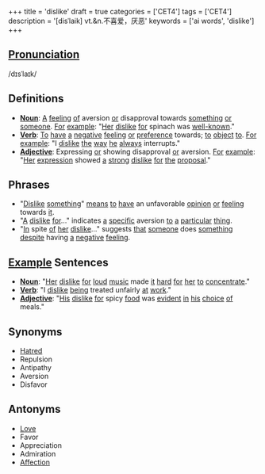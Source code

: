 +++
title = 'dislike'
draft = true
categories = ['CET4']
tags = ['CET4']
description = '[disˈlaik] vt.&n.不喜爱，厌恶'
keywords = ['ai words', 'dislike']
+++

## [Pronunciation](/en/post/pronunciation/)
/dɪsˈlaɪk/

## Definitions
- **[Noun](/en/post/noun/)**: [A](/en/post/a/) [feeling](/en/post/feeling/) [of](/en/post/of/) aversion [or](/en/post/or/) disapproval towards [something](/en/post/something/) [or](/en/post/or/) [someone](/en/post/someone/). [For](/en/post/for/) [example](/en/post/example/): "[Her](/en/post/her/) [dislike](/en/post/dislike/) [for](/en/post/for/) spinach was [well-known](/en/post/well-known/)."
- **[Verb](/en/post/verb/)**: [To](/en/post/to/) [have](/en/post/have/) [a](/en/post/a/) [negative](/en/post/negative/) [feeling](/en/post/feeling/) [or](/en/post/or/) [preference](/en/post/preference/) towards; [to](/en/post/to/) [object](/en/post/object/) [to](/en/post/to/). [For](/en/post/for/) [example](/en/post/example/): "I [dislike](/en/post/dislike/) [the](/en/post/the/) [way](/en/post/way/) [he](/en/post/he/) [always](/en/post/always/) interrupts."
- **[Adjective](/en/post/adjective/)**: Expressing [or](/en/post/or/) showing disapproval [or](/en/post/or/) aversion. [For](/en/post/for/) [example](/en/post/example/): "[Her](/en/post/her/) [expression](/en/post/expression/) showed [a](/en/post/a/) [strong](/en/post/strong/) [dislike](/en/post/dislike/) [for](/en/post/for/) [the](/en/post/the/) [proposal](/en/post/proposal/)."

## Phrases
- "[Dislike](/en/post/dislike/) [something](/en/post/something/)" [means](/en/post/means/) [to](/en/post/to/) [have](/en/post/have/) an unfavorable [opinion](/en/post/opinion/) [or](/en/post/or/) [feeling](/en/post/feeling/) towards [it](/en/post/it/).
- "[A](/en/post/a/) [dislike](/en/post/dislike/) [for](/en/post/for/)..." indicates [a](/en/post/a/) [specific](/en/post/specific/) aversion [to](/en/post/to/) [a](/en/post/a/) [particular](/en/post/particular/) [thing](/en/post/thing/).
- "[In](/en/post/in/) spite [of](/en/post/of/) [her](/en/post/her/) [dislike](/en/post/dislike/)..." suggests [that](/en/post/that/) [someone](/en/post/someone/) does [something](/en/post/something/) [despite](/en/post/despite/) having [a](/en/post/a/) [negative](/en/post/negative/) [feeling](/en/post/feeling/).

## [Example](/en/post/example/) Sentences
- **[Noun](/en/post/noun/)**: "[Her](/en/post/her/) [dislike](/en/post/dislike/) [for](/en/post/for/) [loud](/en/post/loud/) [music](/en/post/music/) made [it](/en/post/it/) [hard](/en/post/hard/) [for](/en/post/for/) [her](/en/post/her/) [to](/en/post/to/) [concentrate](/en/post/concentrate/)."
- **[Verb](/en/post/verb/)**: "I [dislike](/en/post/dislike/) [being](/en/post/being/) treated unfairly [at](/en/post/at/) [work](/en/post/work/)."
- **[Adjective](/en/post/adjective/)**: "[His](/en/post/his/) [dislike](/en/post/dislike/) [for](/en/post/for/) spicy [food](/en/post/food/) was [evident](/en/post/evident/) [in](/en/post/in/) [his](/en/post/his/) [choice](/en/post/choice/) [of](/en/post/of/) meals."

## Synonyms
- [Hatred](/en/post/hatred/)
- Repulsion
- Antipathy
- Aversion
- Disfavor

## Antonyms
- [Love](/en/post/love/)
- Favor
- Appreciation
- Admiration
- [Affection](/en/post/affection/)
